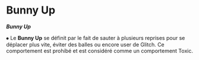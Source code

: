 # Bunny Up

_**Bunny Up**_



⦁ Le **Bunny Up** se définit par le fait de sauter à plusieurs reprises pour se déplacer plus vite, éviter des balles ou encore user de Glitch. Ce comportement est prohibé et est considéré comme un comportement Toxic.&#x20;
